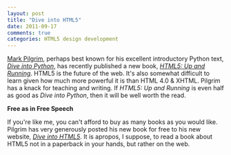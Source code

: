 ```yaml
---
layout: post
title: "Dive into HTML5"
date: 2011-09-17
comments: true
categories: HTML5 design development
---
```


 [Mark Pilgrim](http://diveintomark.org), perhaps best known for his excellent introductory Python text, [*Dive into Python*](http://www.amazon.com/Dive-Into-Python-Mark-Pilgrim/dp/1441413022/ref=sr_1_5?s=books&ie=UTF8&qid=1316316128&sr=1-5), has recently published a new book, [*HTML5: Up and Running*](http://www.amazon.com/HTML5-Up-Running-Mark-Pilgrim/dp/0596806027/ref=sr_1_1?s=books&ie=UTF8&qid=1316316128&sr=1-1). HTML5 is the future of the web. It's also somewhat difficult to learn given how much more powerful it is than HTML 4.0 & XHTML. Pilgrim has a knack for teaching and writing. If *HTML5: Up and Running* is even half as good as *Dive into Python*, then it will be well worth the read. 

**Free as in Free Speech**

If you're like me, you can't afford to buy as many books as you would like. Pilgrim has very generously posted his new book for free to his new website, [*Dive into HTML5*](http://diveintoHTML5.org). It is apropos, I suppose, to read a book about HTML5 not in a paperback in your hands, but rather on the web. 